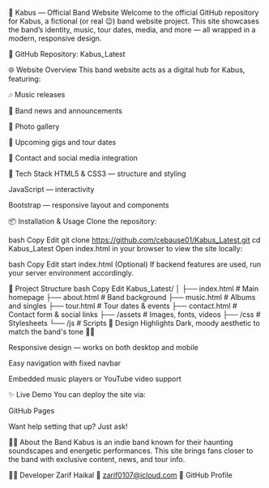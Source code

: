 🎸 Kabus — Official Band Website
Welcome to the official GitHub repository for Kabus, a fictional (or real 😉) band website project. This site showcases the band’s identity, music, tour dates, media, and more — all wrapped in a modern, responsive design.

🔗 GitHub Repository: Kabus_Latest

🌐 Website Overview
This band website acts as a digital hub for Kabus, featuring:

🎶 Music releases

📰 Band news and announcements

📸 Photo gallery

📆 Upcoming gigs and tour dates

📱 Contact and social media integration

🧰 Tech Stack
HTML5 & CSS3 — structure and styling

JavaScript — interactivity

Bootstrap — responsive layout and components

📦 Installation & Usage
Clone the repository:

bash
Copy
Edit
git clone https://github.com/cebause01/Kabus_Latest.git
cd Kabus_Latest
Open index.html in your browser to view the site locally:

bash
Copy
Edit
start index.html
(Optional) If backend features are used, run your server environment accordingly.

📁 Project Structure
bash
Copy
Edit
Kabus_Latest/
│
├── index.html           # Main homepage
├── about.html           # Band background
├── music.html           # Albums and singles
├── tour.html            # Tour dates & events
├── contact.html         # Contact form & social links
├── /assets              # Images, fonts, videos
├── /css                 # Stylesheets
└── /js                  # Scripts
🎨 Design Highlights
Dark, moody aesthetic to match the band's tone 🎵🖤

Responsive design — works on both desktop and mobile

Easy navigation with fixed navbar

Embedded music players or YouTube video support

✨ Live Demo
You can deploy the site via:

GitHub Pages

Want help setting that up? Just ask!

👨‍🎤 About the Band
Kabus is an indie band known for their haunting soundscapes and energetic performances. This site brings fans closer to the band with exclusive content, news, and tour info.

🧑‍💻 Developer
Zarif Haikal
📧 zarif0107@icloud.com
💼 GitHub Profile

